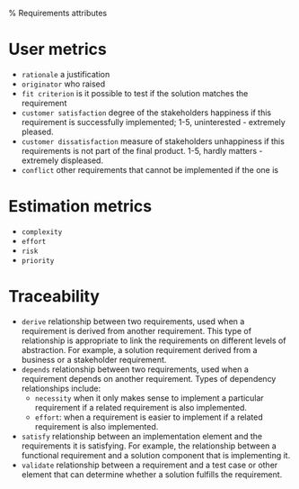 % Requirements attributes

# User metrics

* `rationale` a justification
* `originator` who raised
* `fit criterion` is it possible to test if the solution matches the requirement
* `customer satisfaction` degree of the stakeholders happiness if this requirement is successfully implemented; 1-5, uninterested - extremely pleased.
* `customer dissatisfaction` measure of stakeholders unhappiness if this requirements is not part of the final product. 1-5, hardly matters - extremely displeased.
* `conflict` other requirements that cannot be implemented if the one is

# Estimation metrics

* `complexity`
* `effort`
* `risk`
* `priority`

# Traceability

* `derive` relationship between two requirements, used when a requirement is derived from another requirement. This type of relationship is appropriate to link the requirements on different levels of abstraction. For example, a solution requirement derived from a business or a stakeholder requirement.
* `depends` relationship between two requirements, used when a requirement depends on another requirement. Types of dependency relationships include:
   * `necessity` when it only makes sense to implement a particular requirement if a related requirement is also implemented.
   * `effort`: when a requirement is easier to implement if a related requirement is also implemented.
* `satisfy` relationship between an implementation element and the requirements it is satisfying. For example, the relationship between a functional requirement and a solution component that is implementing it.
* `validate` relationship between a requirement and a test case or other element that can determine whether a solution fulfills the requirement.
